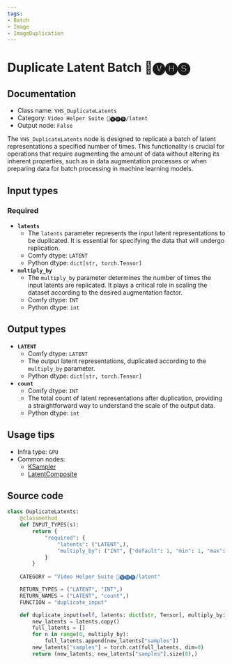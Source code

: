 ```yaml
---
tags:
- Batch
- Image
- ImageDuplication
---
```


# Duplicate Latent Batch 🎥🅥🅗🅢
## Documentation
- Class name: `VHS_DuplicateLatents`
- Category: `Video Helper Suite 🎥🅥🅗🅢/latent`
- Output node: `False`

The `VHS_DuplicateLatents` node is designed to replicate a batch of latent representations a specified number of times. This functionality is crucial for operations that require augmenting the amount of data without altering its inherent properties, such as in data augmentation processes or when preparing data for batch processing in machine learning models.
## Input types
### Required
- **`latents`**
    - The `latents` parameter represents the input latent representations to be duplicated. It is essential for specifying the data that will undergo replication.
    - Comfy dtype: `LATENT`
    - Python dtype: `dict[str, torch.Tensor]`
- **`multiply_by`**
    - The `multiply_by` parameter determines the number of times the input latents are replicated. It plays a critical role in scaling the dataset according to the desired augmentation factor.
    - Comfy dtype: `INT`
    - Python dtype: `int`
## Output types
- **`LATENT`**
    - Comfy dtype: `LATENT`
    - The output latent representations, duplicated according to the `multiply_by` parameter.
    - Python dtype: `dict[str, torch.Tensor]`
- **`count`**
    - Comfy dtype: `INT`
    - The total count of latent representations after duplication, providing a straightforward way to understand the scale of the output data.
    - Python dtype: `int`
## Usage tips
- Infra type: `GPU`
- Common nodes:
    - [KSampler](../../Comfy/Nodes/KSampler.md)
    - [LatentComposite](../../Comfy/Nodes/LatentComposite.md)



## Source code
```python
class DuplicateLatents:
    @classmethod
    def INPUT_TYPES(s):
        return {
            "required": {
                "latents": ("LATENT",),
                "multiply_by": ("INT", {"default": 1, "min": 1, "max": BIGMAX, "step": 1})
            }
        }
    
    CATEGORY = "Video Helper Suite 🎥🅥🅗🅢/latent"

    RETURN_TYPES = ("LATENT", "INT",)
    RETURN_NAMES = ("LATENT", "count",)
    FUNCTION = "duplicate_input"

    def duplicate_input(self, latents: dict[str, Tensor], multiply_by: int):
        new_latents = latents.copy()
        full_latents = []
        for n in range(0, multiply_by):
            full_latents.append(new_latents["samples"])
        new_latents["samples"] = torch.cat(full_latents, dim=0)
        return (new_latents, new_latents["samples"].size(0),)

```
